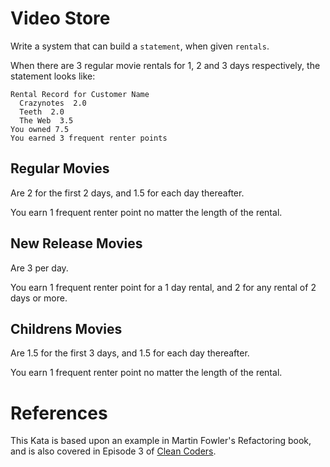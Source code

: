 # Video Store

Write a system that can build a `statement`, when given `rentals`.

When there are 3 regular movie rentals for 1, 2 and 3 days respectively, the statement looks like:

```
Rental Record for Customer Name
  Crazynotes  2.0
  Teeth  2.0
  The Web  3.5
You owned 7.5
You earned 3 frequent renter points
```

## Regular Movies

Are 2 for the first 2 days, and 1.5 for each day thereafter.

You earn 1 frequent renter point no matter the length of the rental.

## New Release Movies

Are 3 per day.

You earn 1 frequent renter point for a 1 day rental, and 2 for any rental of 2 days or more.

## Childrens Movies

Are 1.5 for the first 3 days, and 1.5 for each day thereafter.

You earn 1 frequent renter point no matter the length of the rental.

# References

This Kata is based upon an example in Martin Fowler's Refactoring book, and is also covered in Episode 3 of [Clean Coders](https://cleancoders.com).

